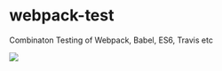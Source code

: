 # webpack-test
Combinaton Testing of Webpack, Babel, ES6, Travis etc

<img src="https://travis-ci.org/ouchiko/webpack-test.svg?branch=master"/>
